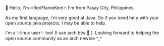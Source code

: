 👋 Hello, I'm 🔥RedFlameKen!🔥 I'm from Pasay City, Philippines.

As my first language, i'm very good at Java. So if you need help with your open source java projects, I may be able to help.

I'm a ✨linux user✨ too! (I use arch btw  ). Looking forward to helping the open source community as an arch newbie ^_^
